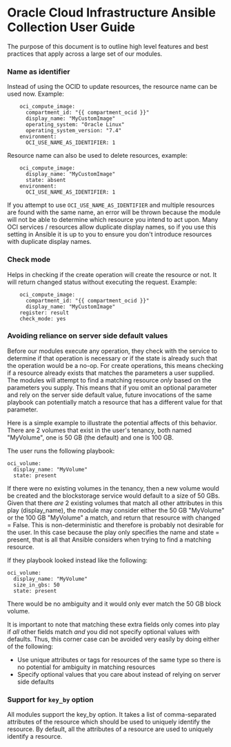 # Oracle Cloud Infrastructure Ansible Collection User Guide

The purpose of this document is to outline high level features and best practices that apply across a large set of our modules.

### Name as identifier
Instead of using the OCID to update resources, the resource name can be used now. Example:

```
    oci_compute_image:
      compartment_id: "{{ compartment_ocid }}"
      display_name: "MyCustomImage"
      operating_system: "Oracle Linux"
      operating_system_version: "7.4"
    environment:
      OCI_USE_NAME_AS_IDENTIFIER: 1
```
Resource name can also be used to delete resources, example:
```
    oci_compute_image:
      display_name: "MyCustomImage"
      state: absent
    environment:
      OCI_USE_NAME_AS_IDENTIFIER: 1
```

If you attempt to use `OCI_USE_NAME_AS_IDENTIFIER` and multiple resources are found with the same name, an error will be thrown because the module will not be able to determine which resource you intend to act upon.  Many OCI services / resources allow duplicate display names, so if you use this setting in Ansible it is up to you to ensure you don't introduce resources with duplicate display names.

### Check mode
Helps in checking if the create operation will create the resource or not. It will return changed status without executing the request. Example:
```
    oci_compute_image:
      compartment_id: "{{ compartment_ocid }}"
      display_name: "MyCustomImage"
    register: result
    check_mode: yes
```

### Avoiding reliance on server side default values
Before our modules execute any operation, they check with the service to determine if that operation is necessary or if the state is already such that the operation would be a no-op. For create operations, this means checking if a resource already exists that matches the parameters a user supplied. The modules will attempt to find a matching resource *only* based on the parameters you supply. This means that if you omit an optional parameter and rely on the server side default value, future invocations of the same playbook can potentially match a resource that has a different value for that parameter.

Here is a simple example to illustrate the potential affects of this behavior.
There are 2 volumes that exist in the user's tenancy, both named "MyVolume", one is 50 GB (the default) and one is 100 GB.

The user runs the following playbook:
```
oci_volume:
  display_name: "MyVolume"
  state: present
```

If there were no existing volumes in the tenancy, then a new volume would be created and the blockstorage service would default to a size of 50 GBs. Given that there *are* 2 existing volumes that match all other attributes in this play (display_name), the module may consider either the 50 GB "MyVolume" or the 100 GB "MyVolume" a match, and return that resource with changed = False. This is non-deterministic and therefore is probably not desirable for the user. In this case because the play only specifies the name and state = present, that is all that Ansible considers when trying to find a matching resource.

If they playbook looked instead like the following:
```
oci_volume:
  display_name: "MyVolume"
  size_in_gbs: 50
  state: present
```
There would be no ambiguity and it would only ever match the 50 GB block volume.

It is important to note that matching these extra fields only comes into play if *all* other fields match *and* you did not specify optional values with defaults.  Thus, this corner case can be avoided very easily by doing either of the following:
- Use unique attributes or tags for resources of the same type so there is no potential for ambiguity in matching resources
- Specify optional values that you care about instead of relying on server side defaults

### Support for `key_by` option
All modules support the key_by option. It takes a list of comma-separated attributes of the resource which should be used to uniquely identify the resource. By default, all the attributes of a resource are used to uniquely identify a resource.